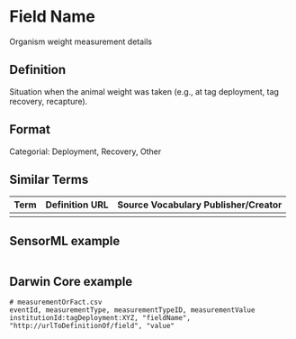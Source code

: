 # Field Name
Organism weight measurement details

## Definition 
Situation when the animal weight was taken (e.g., at tag deployment, tag recovery, recapture).

## Format
Categorial: Deployment, Recovery, Other

## Similar Terms 
|Term|Definition URL|Source Vocabulary Publisher/Creator|
|----|----------|-----------------|
||||

## SensorML example
```xml

```
## Darwin Core example
```csv
# measurementOrFact.csv
eventId, measurementType, measurementTypeID, measurementValue
institutionId:tagDeployment:XYZ, "fieldName", "http://urlToDefinitionOf/field", "value"
```
